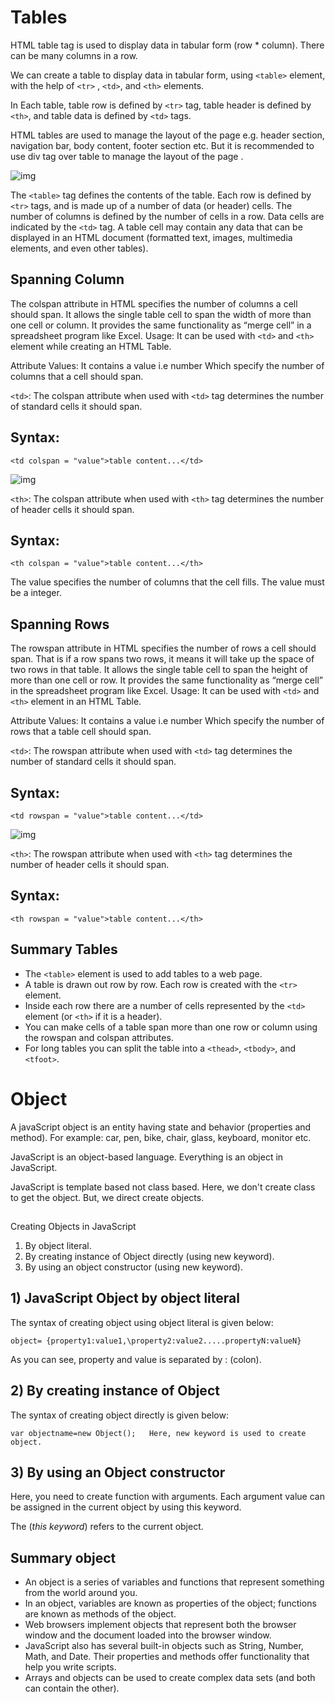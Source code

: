 # Tables

HTML table tag is used to display data in tabular form (row * column). There can be many columns in a row.

We can create a table to display data in tabular form, using `<table>` element, with the help of `<tr>` , `<td>`, and `<th>` elements.

In Each table, table row is defined by `<tr>` tag, table header is defined by `<th>`, and table data is defined by `<td>` tags.

HTML tables are used to manage the layout of the page e.g. header section, navigation bar, body content, footer section etc. But it is recommended to use div tag over table to manage the layout of the page .

![img](https://d2h0cx97tjks2p.cloudfront.net/blogs/wp-content/uploads/sites/2/2020/07/Html-Tables.jpg)

The `<table>` tag defines the contents of the table. Each row is defined by `<tr>` tags, and is made up of a number of data (or header) cells. The number of columns is defined by the number of cells in a row. Data cells are indicated by the `<td>` tag. A table cell may contain any data that can be displayed in an HTML document (formatted text, images, multimedia elements, and even other tables).


## Spanning Column
The colspan attribute in HTML specifies the number of columns a cell should span. It allows the single table cell to span the width of more than one cell or column. It provides the same functionality as “merge cell” in a spreadsheet program like Excel.
Usage: It can be used with `<td>` and `<th>` element while creating an HTML Table.
 

Attribute Values: It contains a value i.e number Which specify the number of columns that a cell should span. 

`<td>`: The colspan attribute when used with `<td>` tag determines the number of standard cells it should span. 

## Syntax: 
`<td colspan = "value">table content...</td>`

![img](https://i.ytimg.com/vi/67tkBXxLH9M/maxresdefault.jpg)


`<th>`: The colspan attribute when used with `<th>` tag determines the number of header cells it should span. 

## Syntax: 

`<th colspan = "value">table content...</th>`

The value specifies the number of columns that the cell fills. The value must be a integer. 

## Spanning Rows
The rowspan attribute in HTML specifies the number of rows a cell should span. That is if a row spans two rows, it means it will take up the space of two rows in that table. It allows the single table cell to span the height of more than one cell or row. It provides the same functionality as “merge cell” in the spreadsheet program like Excel.
Usage: It can be used with `<td>` and `<th>` element in an HTML Table.
 

Attribute Values: It contains a value i.e number Which specify the number of rows that a table cell should span. 

`<td>`: The rowspan attribute when used with `<td>` tag determines the number of standard cells it should span.

## Syntax: 
`<td rowspan = "value">table content...</td>`

![img](https://media.geeksforgeeks.org/wp-content/uploads/20190626005621/throwspan.png)

`<th>`: The rowspan attribute when used with `<th>` tag determines the number of header cells it should span.

## Syntax: 

`<th rowspan = "value">table content...</th>`

## Summary Tables
- The `<table>` element is used to add tables to a web
page.
- A table is drawn out row by row. Each row is created
with the `<tr>` element.
- Inside each row there are a number of cells
represented by the `<td>` element (or `<th>` if it is a
header).
- You can make cells of a table span more than one row
or column using the rowspan and colspan attributes.
- For long tables you can split the table into a `<thead>`,
`<tbody>`, and `<tfoot>`.


# Object
A javaScript object is an entity having state and behavior (properties and method). For example: car, pen, bike, chair, glass, keyboard, monitor etc.

JavaScript is an object-based language. Everything is an object in JavaScript.

JavaScript is template based not class based. Here, we don't create class to get the object. But, we direct create objects.

## 
Creating Objects in JavaScript

1. By object literal.
2. By creating instance of Object directly (using new keyword).
3. By using an object constructor (using new keyword).


## 1) JavaScript Object by object literal
The syntax of creating object using object literal is given below:

`object= {property1:value1,\property2:value2.....propertyN:valueN}`

As you can see, property and value is separated by : (colon).

## 2) By creating instance of Object
The syntax of creating object directly is given below:

`var objectname=new Object();  
Here, new keyword is used to create object.`

## 3) By using an Object constructor
Here, you need to create function with arguments. Each argument value can be assigned in the current object by using this keyword.


The (*this keyword*) refers to the current object.

## Summary object 
- An object is a series of variables and functions that
represent something from the world around you.
- In an object, variables are known as properties of the
object; functions are known as methods of the object.
- Web browsers implement objects that represent both
the browser window and the document loaded into the
browser window.
- JavaScript also has several built-in objects such as
String, Number, Math, and Date. Their properties and
methods offer functionality that help you write scripts.
- Arrays and objects can be used to create complex data
sets (and both can contain the other).